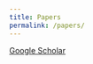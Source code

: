 ```yaml
---
title: Papers
permalink: /papers/
---
```


[Google Scholar](https://scholar.google.com/citations?user=BM2xSOEAAAAJ&hl=en&gmla=AJsN-F6SeybC_LBOMWp8911Ncw4VsJ4qC8LVJWvs5DimvNRJoHBEuayCxwNS6NI3lu964zHLrCkMPVeywAJFphna45J6AtPzwjH8GG230Kl-SfZl3GLs2Zw&sciund=14540553038397698578&gmla=AJsN-F5UcAROGngw8hpZvZ6dc_UfDE6bobMGUliXfmo0olN5lQcKu8ZCRwD6BdqC8QPIQKQuEBnqLs6PswSZXmrczxCbCOF4Z5gy8JwqFcQYU_iIAsk0feg&sciund=15053404391928744519)

